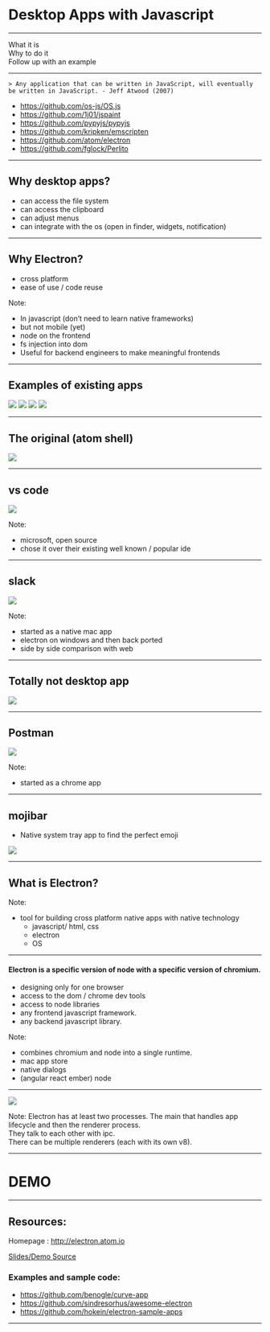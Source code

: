 # Desktop Apps with Javascript

----

What it is  
Why to do it  
Follow up with an example   

----

    > Any application that can be written in JavaScript, will eventually be written in JavaScript. - Jeff Atwood (2007)

* https://github.com/os-js/OS.js  <!-- .element: class="fragment" data-fragment-index="1" -->
* https://github.com/1j01/jspaint  <!-- .element: class="fragment" data-fragment-index="2" -->
* https://github.com/pypyjs/pypyjs  <!-- .element: class="fragment" data-fragment-index="3" -->
* https://github.com/kripken/emscripten  <!-- .element: class="fragment" data-fragment-index="4" -->
* https://github.com/atom/electron  <!-- .element: class="fragment" data-fragment-index="5" -->
* https://github.com/fglock/Perlito  <!-- .element: class="fragment" data-fragment-index="6" -->

---

## Why desktop apps?
* can access the file system  <!-- .element: class="fragment" data-fragment-index="1" -->
* can access the clipboard  <!-- .element: class="fragment" data-fragment-index="2" -->
* can adjust menus <!-- .element: class="fragment" data-fragment-index="3" -->
* can integrate with the os  (open in finder, widgets, notification) <!-- .element: class="fragment" data-fragment-index="4" -->

---

## Why Electron?
* cross platform
* ease of use / code reuse

Note:
* In javascript (don’t need to learn native frameworks)
* but not mobile (yet)
* node on the frontend
* fs injection into dom
* Useful for backend engineers to make meaningful frontends


---

## Examples of existing apps

![](images/atom.png)    ![](images/vscode.png)
![](images/postman.png)    ![](images/slack.png)  

----

## The original (atom shell) 

![](images/atom-big.png)

----

## vs code

![](images/vscode-big.png)

Note:
* microsoft, open source
* chose it over their existing well known / popular ide  

----

## slack

![](images/slack-big-desktop.png)

Note:
* started as a native mac app  
* electron on windows and then back ported  
* side by side comparison with web  

----

## Totally not desktop app
![](images/slack-big-web.png)

----

## Postman  
![](images/postman-big.png)

Note:
* started as a chrome app  


----

## mojibar
* Native system tray app to find the perfect emoji  

![](https://cloud.githubusercontent.com/assets/1153134/12583324/7756a38a-c485-11e5-9388-3b5c61743905.gif)

---

## What is Electron?

Note:
* tool for building cross platform native apps with native technology
    * javascript/ html, css
    * electron
    * OS

----

#### Electron is a specific version of node with a specific version of chromium.  
  
  
  
* designing only for one browser  
* access to the dom / chrome dev tools
* access to node libraries  
* any frontend javascript framework.  
* any backend javascript library.  

Note:
* combines chromium and node into a single runtime.  
* mac app store  
* native dialogs
* (angular react ember) node

----

![](images/main-renderer.png)

Note:
Electron has at least two processes.
The main that handles app lifecycle and then the renderer process.  
They talk to each other with ipc.  
There can be multiple renderers (each with its own v8).


---

# DEMO

---

## Resources:

Homepage : http://electron.atom.io  

[Slides/Demo Source](https://github.com/jay3686/electron-markdown-example)


### Examples and sample code:
* https://github.com/benogle/curve-app
* https://github.com/sindresorhus/awesome-electron  
* https://github.com/hokein/electron-sample-apps

----
